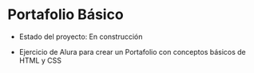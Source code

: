 <h1>Portafolio Básico</h1>

- Estado del proyecto: En construcción

- Ejercicio de Alura para crear un Portafolio con conceptos básicos de HTML y CSS
